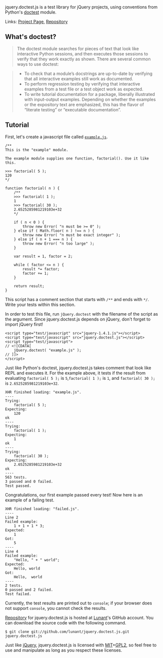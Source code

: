 jquery.doctest.js is a test library for jQuery projects, using conventions from Python's [doctest][] module.

Links: [Project Page][at-lab], [Repository][at-github]

What's doctest?
--------------

> The doctest module searches for pieces of text that look like interactive Python sessions, and then executes those sessions to verify that they work exactly as shown. There are several common ways to use doctest:

> - To check that a module’s docstrings are up-to-date by verifying that all interactive examples still work as documented.
> - To perform regression testing by verifying that interactive examples from a test file or a test object work as expected.
> - To write tutorial documentation for a package, liberally illustrated with input-output examples. Depending on whether the examples or the expository text are emphasized, this has the flavor of “literate testing” or “executable documentation”.


Tutorial
---------

First, let's create a javascript file called [`example.js`][example.js].


    /**
    This is the "example" module.

    The example module supplies one function, factorial(). Use it like this.

    >>> factorial( 5 );
    120
    */

    function factorial( n ) {
        /**
        >>> factorial( 1 );
        1
        >>> factorial( 30 );
        2.6525285981219103e+32
        */

        if ( n < 0 ) {
            throw new Error( "n must be >= 0" );
        } else if ( Math.floor( n ) !== n ) {
            throw new Error( "n must be exact integer" );
        } else if ( n + 1 === n ) {
            throw new Error( "n too large" );
        }

        var result = 1, factor = 2;

        while ( factor <= n ) {
            result *= factor;
            factor += 1;
        }

        return result;
    }

This script has a comment section that starts with `/**` and ends with `*/`. Write your tests within this section.

In order to test this file, run `jQuery.doctest` with the filename of the script as the argument. Since jquery.doctest.js depends on jQuery, don't forget to import jQuery first!

    <script type="test/javascript" src="jquery-1.4.1.js"></script>
    <script type="test/javascript" src="jquery.doctest.js"></script>
    <script type="test/javascript">
    // <![CDATA[
        jQuery.doctest( "example.js" );
    // ]]>
    </script>

Just like Python's doctest, jquery.doctest.js takes comment that look like REPL and executes it. For the example above, it tests if the result from evaluating `factorial( 5 );` is `5`,`factorial( 1 );` is  `1`, and `factorial( 30 );` is `2.6525285981219103e+32`.

    XHR finished loading: "example.js".
    ----
    Trying:
        factorial( 5 );
    Expecting:
        120
    ok
    ----
    Trying:
        factorial( 1 );
    Expecting:
        1
    ok
    ----
    Trying:
        factorial( 30 );
    Expecting:
        2.6525285981219103e+32
    ok
    ----
    563 tests.
    3 passed and 0 failed.
    Test passed.

Congratulations, our first example passed every test! Now here is an example of a failing test.

    XHR finished loading: "failed.js".
    ----
    Line 2
    Failed example:
        1 + 1 + 1 * 3;
    Expected:
        1
    Got:
        5
    ----
    Line 4
    Failed example:
        "Hello, " + " world";
    Expected:
        Hello, world
    Got:
        Hello,  world
    ----
    2 tests.
    0 passed and 2 failed.
    Test failed.

Currently, the test results are printed out to `console`; if your browser does not support `console`, you cannot check the results.

[Repository][at-github] for jquery.doctest.js is hosted at [Lunant][]'s GitHub account. You can download the source code with the following command.

    $ git clone git://github.com/lunant/jquery.doctest.js.git jquery.doctest.js

Just like [jQuery][], jquery.doctest.js is licensed with [MIT][]+[GPL2][], so feel free to use and manipulate as long as you respect these licenses.

 [at-lab]: http://lab.heungsub.net/jquery.doctest.js/
 [at-github]: http://github.com/lunant/jquery.doctest.js
 [jquery]: http://jquery.com/
 [doctest]: http://docs.python.org/library/doctest.html
 [example.js]: http://github.com/lunant/jquery.doctest.js/blob/master/tests/example.js
 [Lunant]: http://lunant.net
 [mit]: http://ko.wikipedia.org/wiki/MIT_%ED%97%88%EA%B0%80%EC%84%9C
 [gpl2]:http://ko.wikipedia.org/wiki/GNU_%EC%9D%BC%EB%B0%98_%EA%B3%B5%EC%A4%91_%EC%82%AC%EC%9A%A9_%ED%97%88%EA%B0%80%EC%84%9C#GPLv2
